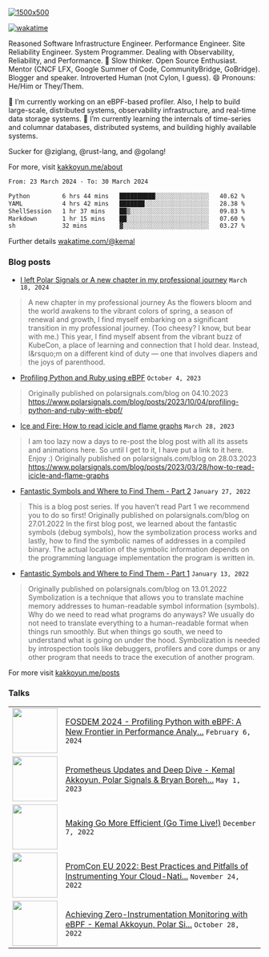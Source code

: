 [![1500x500](https://user-images.githubusercontent.com/536449/87228151-7d711200-c39f-11ea-9cd5-a511464c430f.jpeg "Kemal Akkoyun")](https://github.com/kakkoyun)

<!--
**kakkoyun/kakkoyun** is a ✨ _special_ ✨ repository because its `README.md` (this file) appears on your GitHub profile.

Here are some ideas to get you started:

- 🔭 I’m currently working on ...
- 🌱 I’m currently learning ...
- 👯 I’m looking to collaborate on ...
- 🤔 I’m looking for help with ...
- 💬 Ask me about ...
- 📫 How to reach me: ...
- 😄 Pronouns: ...
- ⚡ Fun fact: ...



<table border="0">
  <tbody>
    <tr valign="top">
      <td width="50%" align="center">
        <img src="https://github-readme-stats.vercel.app/api?username=kakkoyun&show_icons=true&count_private=true&theme=gotham&layout=default" />
      </td>
      <td width="50%" align="center">
        <img src="https://github-readme-stats.vercel.app/api/wakatime?username=kemal&theme=gotham&layout=default" />
      </td>
    </tr>
  </tbody>
</table>

-->

[![wakatime](https://wakatime.com/badge/user/c03c2c3a-0328-4e74-ba79-1ce0eb43a4f8.svg)](https://wakatime.com/@c03c2c3a-0328-4e74-ba79-1ce0eb43a4f8)
<!--[![twitter](https://img.shields.io/twitter/follow/wakatime?label=followers&logo=twitter&color=%23007ec6&style=plastic)](https://twitter.com/kkakkoyun)
[![github](https://img.shields.io/github/followers/kakkoyun?logo=github&style=plastic)](https://github.com/kakkoyun?tab=followers)-->

Reasoned Software Infrastructure Engineer. Performance Engineer. Site Reliability Engineer. System Programmer. Dealing with Observability, Reliability, and Performance. 
🤔 Slow thinker. Open Source Enthusiast. Mentor (CNCF LFX, Google Summer of Code, CommunityBridge, GoBridge). Blogger and speaker. 
Introverted Human (not Cylon, I guess). 😄 Pronouns: He/Him or They/Them.

🔭 I’m currently working on an eBPF-based profiler. Also, I help to build large-scale, distributed systems, observability infrastructure, and real-time data storage systems.
🌱 I’m currently learning the internals of time-series and columnar databases, distributed systems, and building highly available systems.

Sucker for @ziglang, @rust-lang, and @golang!

For more, visit [kakkoyun.me/about](https://kakkoyun.me/about)

<!--a href="http://www.github.com/kakkoyun"><img src="https://github-readme-stats.vercel.app/api?username=kakkoyun&show_icons=true&hide=&count_private=true&title_color=0891b2&text_color=ffffff&icon_color=0891b2&bg_color=1c1917&hide_border=true&show_icons=true" alt="kakkoyun's GitHub stats" /></a>
<a href="http://www.github.com/kakkoyun"><img src="https://github-readme-streak-stats.herokuapp.com/?user=kakkoyun&stroke=ffffff&background=1c1917&ring=0891b2&fire=0891b2&currStreakNum=ffffff&currStreakLabel=0891b2&sideNums=ffffff&sideLabels=ffffff&dates=ffffff&hide_border=true" /></a>

<!--START_SECTION:waka-->

```txt
From: 23 March 2024 - To: 30 March 2024

Python         6 hrs 44 mins   ██████████░░░░░░░░░░░░░░░   40.62 %
YAML           4 hrs 42 mins   ███████░░░░░░░░░░░░░░░░░░   28.38 %
ShellSession   1 hr 37 mins    ██▒░░░░░░░░░░░░░░░░░░░░░░   09.83 %
Markdown       1 hr 15 mins    ██░░░░░░░░░░░░░░░░░░░░░░░   07.60 %
sh             32 mins         ▓░░░░░░░░░░░░░░░░░░░░░░░░   03.27 %
```

<!--END_SECTION:waka-->

Further details [wakatime.com/@kemal](https://wakatime.com/@kemal)

### Blog posts
<!-- BLOG-POST-LIST:START -->
 - [I left Polar Signals or A new chapter in my professional journey](https://kakkoyun.me/posts/i-left-polar-signals/) `March 18, 2024` 
 > A new chapter in my professional journey
As the flowers bloom and the world awakens to the vibrant colors of spring, a season of renewal and growth, I find myself embarking on a significant transition in my professional journey. &lpar;Too cheesy? I know, but bear with me.&rpar;
This year, I find myself absent from the vibrant buzz of KubeCon, a place of learning and connection that I hold dear. Instead, I&amp;rsquo;m on a different kind of duty — one that involves diapers and the joys of parenthood.
 - [Profiling Python and Ruby using eBPF](https://kakkoyun.me/posts/profiling-python-and-ruby-using-ebpf/) `October 4, 2023` 
 > Originally published on polarsignals.com/blog on 04.10.2023
https://www.polarsignals.com/blog/posts/2023/10/04/profiling-python-and-ruby-with-ebpf/
 - [Ice and Fire: How to read icicle and flame graphs](https://kakkoyun.me/posts/ice-and-fire/) `March 28, 2023` 
 > I am too lazy now a days to re-post the blog post with all its assets and animations here. So until I get to it, I have put a link to it here. Enjoy :&rpar;
Originally published on polarsignals.com/blog on 28.03.2023
https://www.polarsignals.com/blog/posts/2023/03/28/how-to-read-icicle-and-flame-graphs
 - [Fantastic Symbols and Where to Find Them - Part 2](https://kakkoyun.me/posts/fantastic-symbols-and-where-to-find-them-part-2/) `January 27, 2022` 
 > This is a blog post series. If you haven’t read Part 1 we recommend you to do so first!
Originally published on polarsignals.com/blog on 27.01.2022
In the first blog post, we learned about the fantastic symbols &lpar;debug symbols&rpar;, how the symbolization process works and lastly, how to find the symbolic names of addresses in a compiled binary.
The actual location of the symbolic information depends on the programming language implementation the program is written in.
 - [Fantastic Symbols and Where to Find Them - Part 1](https://kakkoyun.me/posts/fantastic-symbols-and-where-to-find-them/) `January 13, 2022` 
 > Originally published on polarsignals.com/blog on 13.01.2022
Symbolization is a technique that allows you to translate machine memory addresses to human-readable symbol information &lpar;symbols&rpar;.
Why do we need to read what programs do anyways? We usually do not need to translate everything to a human-readable format when things run smoothly. But when things go south, we need to understand what is going on under the hood. Symbolization is needed by introspection tools like debuggers, profilers and core dumps or any other program that needs to trace the execution of another program.<!-- BLOG-POST-LIST:END -->

For more visit [kakkoyun.me/posts](https://kakkoyun.me/posts)

### Talks
<table>
<!-- YOUTUBE-LIST:START -->
<tr><td><a href="https://www.youtube.com/watch?v=nNbU26CoMWA"><img width="90px" src="https://i.ytimg.com/vi/nNbU26CoMWA/mqdefault.jpg"></a></td><td><a href="https://www.youtube.com/watch?v=nNbU26CoMWA">FOSDEM 2024 - Profiling Python with eBPF: A New Frontier in Performance Analy...</a>
<code>February 6, 2024</code></td></tr>

<tr><td><a href="https://www.youtube.com/watch?v=qQpehBEOakY"><img width="90px" src="https://i.ytimg.com/vi/qQpehBEOakY/mqdefault.jpg"></a></td><td><a href="https://www.youtube.com/watch?v=qQpehBEOakY">Prometheus Updates and Deep Dive - Kemal Akkoyun, Polar Signals &amp; Bryan Boreh...</a>
<code>May 1, 2023</code></td></tr>

<tr><td><a href="https://www.youtube.com/watch?v=R3DxZWEdJkc"><img width="90px" src="https://i.ytimg.com/vi/R3DxZWEdJkc/mqdefault.jpg"></a></td><td><a href="https://www.youtube.com/watch?v=R3DxZWEdJkc">Making Go More Efficient &lpar;Go Time Live!&rpar;</a>
<code>December 7, 2022</code></td></tr>

<tr><td><a href="https://www.youtube.com/watch?v=B6Ds2myOIRc"><img width="90px" src="https://i.ytimg.com/vi/B6Ds2myOIRc/mqdefault.jpg"></a></td><td><a href="https://www.youtube.com/watch?v=B6Ds2myOIRc">PromCon EU 2022: Best Practices and Pitfalls of Instrumenting Your Cloud-Nati...</a>
<code>November 24, 2022</code></td></tr>

<tr><td><a href="https://www.youtube.com/watch?v=g6B9Vbr88HM"><img width="90px" src="https://i.ytimg.com/vi/g6B9Vbr88HM/mqdefault.jpg"></a></td><td><a href="https://www.youtube.com/watch?v=g6B9Vbr88HM">Achieving Zero-Instrumentation Monitoring with eBPF - Kemal Akkoyun, Polar Si...</a>
<code>October 28, 2022</code></td></tr>
<!-- YOUTUBE-LIST:END -->
</table>
